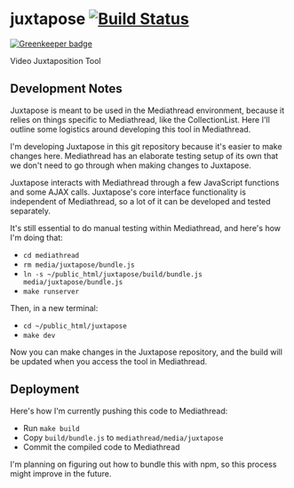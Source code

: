 # juxtapose [![Build Status](https://travis-ci.org/ccnmtl/juxtapose.svg?branch=master)](https://travis-ci.org/ccnmtl/juxtapose)

[![Greenkeeper badge](https://badges.greenkeeper.io/ccnmtl/juxtapose.svg)](https://greenkeeper.io/)

Video Juxtaposition Tool

## Development Notes
Juxtapose is meant to be used in the Mediathread environment, because it
relies on things specific to Mediathread, like the CollectionList. Here
I'll outline some logistics around developing this tool in Mediathread.

I'm developing Juxtapose in this git repository because it's easier to make
changes here. Mediathread has an elaborate testing setup of its own that we
don't need to go through when making changes to Juxtapose.

Juxtapose interacts with Mediathread through a few JavaScript functions and
some AJAX calls. Juxtapose's core interface functionality is independent of
Mediathread, so a lot of it can be developed and tested separately.

It's still essential to do manual testing within Mediathread, and here's
how I'm doing that:

* `cd mediathread`
* `rm media/juxtapose/bundle.js`
* `ln -s ~/public_html/juxtapose/build/bundle.js media/juxtapose/bundle.js`
* `make runserver`

Then, in a new terminal:

* `cd ~/public_html/juxtapose`
* `make dev`

Now you can make changes in the Juxtapose repository, and the build will be
updated when you access the tool in Mediathread.

## Deployment
Here's how I'm currently pushing this code to Mediathread:
* Run `make build`
* Copy `build/bundle.js` to `mediathread/media/juxtapose`
* Commit the compiled code to Mediathread

I'm planning on figuring out how to bundle this with npm, so this process
might improve in the future.
